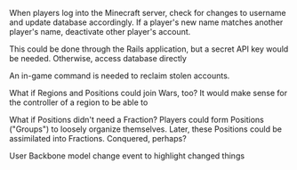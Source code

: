 When players log into the Minecraft server, check for changes to username and update database accordingly.  If a player's new name matches another player's name, deactivate other player's account.

This could be done through the Rails application, but a secret API key would be needed.  Otherwise, access database directly

An in-game command is needed to reclaim stolen accounts.


What if Regions and Positions could join Wars, too?
It would make sense for the controller of a region to be able to


What if Positions didn't need a Fraction?  Players could form Positions ("Groups") to loosely organize themselves.  Later, these Positions could be assimilated into Fractions.  Conquered, perhaps?



User Backbone model change event to highlight changed things
